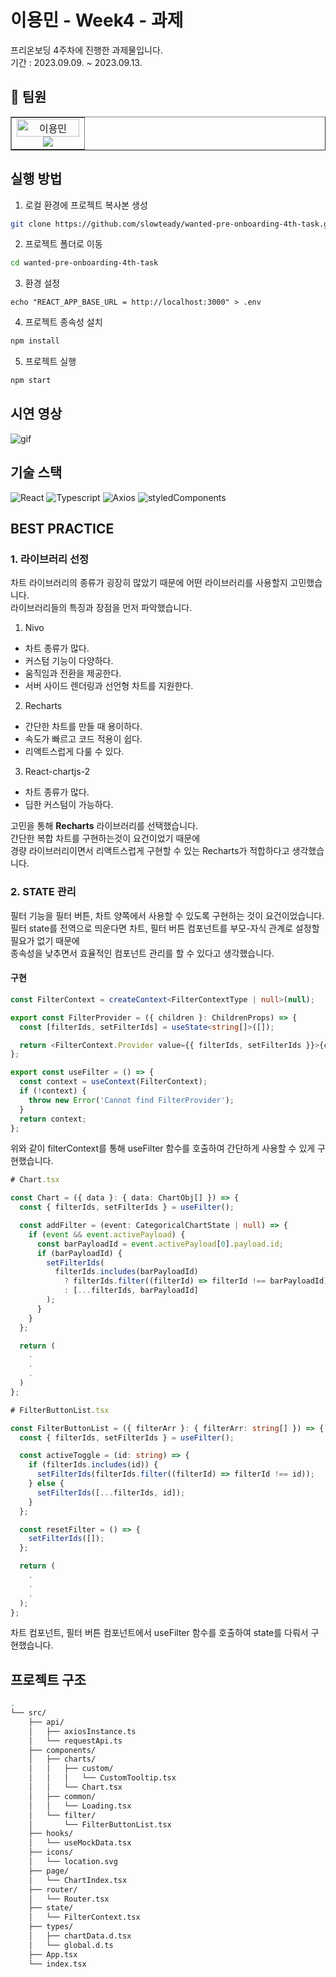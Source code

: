 # 이용민 - Week4 - 과제

프리온보딩 4주차에 진행한 과제물입니다.  
기간 : 2023.09.09. ~ 2023.09.13.  

## 👥 팀원

<table border>
  <tbody>
    <tr>
      <td align="center" width="100px">
        <img width="100%" src="https://avatars.githubusercontent.com/u/68311202?s=96&v=4" alt="이용민"/>
        <a href="https://github.com/slowteady">
          <img src="https://img.shields.io/badge/이용민-1E90FF?style=flat-round&logo=GitHub&logoColor=white"/>
        </a>
      </td>
     </tr>
  </tbody>
</table>

## 실행 방법

1. 로컬 환경에 프로젝트 복사본 생성

```bash
git clone https://github.com/slowteady/wanted-pre-onboarding-4th-task.git
```

2. 프로젝트 폴더로 이동

```bash
cd wanted-pre-onboarding-4th-task
```

3. 환경 설정

```
echo "REACT_APP_BASE_URL = http://localhost:3000" > .env
```

4. 프로젝트 종속성 설치

```bash
npm install
```

5. 프로젝트 실행

```bash
npm start
```

## 시연 영상

![gif](https://media.giphy.com/media/v1.Y2lkPTc5MGI3NjExYjB2NXFyeWF4dTNhejY3dzUwMGFjdjUwbXAyZWFqYjhuZGoyM3p4MyZlcD12MV9pbnRlcm5hbF9naWZfYnlfaWQmY3Q9Zw/VNs6EEKiPl2FbfLJoj/giphy.gif)

## 기술 스택

![React](https://img.shields.io/badge/ReactJS-61DAFB?style=for-the-badge&logo=React&logoColor=white)
![Typescript](https://img.shields.io/badge/Typescript-3178C6?style=for-the-badge&logo=Typescript&logoColor=white)
![Axios](https://img.shields.io/badge/Axios-5A29E4?style=for-the-badge&logo=Axios&logoColor=white)
![styledComponents](https://img.shields.io/badge/styledComponents-DB7093?style=for-the-badge&logo=styledComponents&logoColor=white)

## BEST PRACTICE

### 1. 라이브러리 선정

차트 라이브러리의 종류가 굉장히 많았기 때문에 어떤 라이브러리를 사용할지 고민했습니다.  
라이브러리들의 특징과 장점을 먼저 파악했습니다.

1. Nivo

- 차트 종류가 많다.
- 커스텀 기능이 다양하다.
- 움직임과 전환을 제공한다.
- 서버 사이드 렌더링과 선언형 차트를 지원한다.

2. Recharts

- 간단한 차트를 만들 때 용이하다.
- 속도가 빠르고 코드 적용이 쉽다.
- 리액트스럽게 다룰 수 있다.

3. React-chartjs-2

- 차트 종류가 많다.
- 딥한 커스텀이 가능하다.

고민을 통해 **Recharts** 라이브러리를 선택했습니다.  
간단한 복합 차트를 구현하는것이 요건이었기 때문에  
경량 라이브러리이면서 리액트스럽게 구현할 수 있는 Recharts가 적합하다고 생각했습니다.

### 2. STATE 관리

필터 기능을 필터 버튼, 차트 양쪽에서 사용할 수 있도록 구현하는 것이 요건이었습니다.
필터 state를 전역으로 띄운다면 차트, 필터 버튼 컴포넌트를 부모-자식 관계로 설정할 필요가 없기 때문에  
종속성을 낮추면서 효율적인 컴포넌트 관리를 할 수 있다고 생각했습니다.

#### 구현

```ts
const FilterContext = createContext<FilterContextType | null>(null);

export const FilterProvider = ({ children }: ChildrenProps) => {
  const [filterIds, setFilterIds] = useState<string[]>([]);

  return <FilterContext.Provider value={{ filterIds, setFilterIds }}>{children}</FilterContext.Provider>;
};

export const useFilter = () => {
  const context = useContext(FilterContext);
  if (!context) {
    throw new Error('Cannot find FilterProvider');
  }
  return context;
};
```

위와 같이 filterContext를 통해 useFilter 함수를 호출하여 간단하게 사용할 수 있게 구현했습니다.  

```ts
# Chart.tsx

const Chart = ({ data }: { data: ChartObj[] }) => {
  const { filterIds, setFilterIds } = useFilter();

  const addFilter = (event: CategoricalChartState | null) => {
    if (event && event.activePayload) {
      const barPayloadId = event.activePayload[0].payload.id;
      if (barPayloadId) {
        setFilterIds(
          filterIds.includes(barPayloadId)
            ? filterIds.filter((filterId) => filterId !== barPayloadId)
            : [...filterIds, barPayloadId]
        );
      }
    }
  };

  return (
    .
    .
    .
  )
};
```

```ts
# FilterButtonList.tsx

const FilterButtonList = ({ filterArr }: { filterArr: string[] }) => {
  const { filterIds, setFilterIds } = useFilter();

  const activeToggle = (id: string) => {
    if (filterIds.includes(id)) {
      setFilterIds(filterIds.filter((filterId) => filterId !== id));
    } else {
      setFilterIds([...filterIds, id]);
    }
  };

  const resetFilter = () => {
    setFilterIds([]);
  };

  return (
    .
    .
    .
  );
};
```

차트 컴포넌트, 필터 버튼 컴포넌트에서 useFilter 함수를 호출하여 state를 다뤄서 구현했습니다.

## 프로젝트 구조

```bash
.
└── src/
    ├── api/
    │   ├── axiosInstance.ts
    │   └── requestApi.ts
    ├── components/
    │   ├── charts/
    │   │   ├── custom/
    │   │   │   └── CustomTooltip.tsx
    │   │   └── Chart.tsx
    │   ├── common/
    │   │   └── Loading.tsx
    │   └── filter/
    │       └── FilterButtonList.tsx
    ├── hooks/
    │   └── useMockData.tsx
    ├── icons/
    │   └── location.svg
    ├── page/
    │   └── ChartIndex.tsx
    ├── router/
    │   └── Router.tsx
    ├── state/
    │   └── FilterContext.tsx
    ├── types/
    │   ├── chartData.d.tsx
    │   └── global.d.ts
    ├── App.tsx
    └── index.tsx
```
